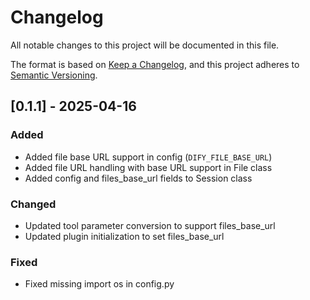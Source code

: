 # Changelog

All notable changes to this project will be documented in this file.

The format is based on [Keep a Changelog](https://keepachangelog.com/en/1.0.0/),
and this project adheres to [Semantic Versioning](https://semver.org/spec/v2.0.0.html).

## [0.1.1] - 2025-04-16

### Added
- Added file base URL support in config (`DIFY_FILE_BASE_URL`)
- Added file URL handling with base URL support in File class
- Added config and files_base_url fields to Session class

### Changed
- Updated tool parameter conversion to support files_base_url
- Updated plugin initialization to set files_base_url

### Fixed
- Fixed missing import os in config.py